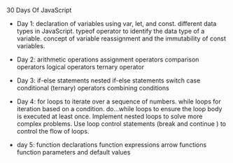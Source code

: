 30 Days Of JavaScript

- Day 1:
        declaration of variables using var, let, and const.
        different data types in JavaScript.
        typeof operator to identify the data type of a variable.
        concept of variable reassignment and the immutability of const variables.

- Day 2:
        arithmetic operations
        assignment operators
        comparison operators
        logical operators
        ternary operator

- Day 3:
        if-else statements
        nested if-else statements
        switch case
        conditional (ternary) operators
        combining conditions

- Day 4:
        for loops to iterate over a sequence of numbers.
        while loops for iteration based on a condition.
        do...while loops to ensure the loop body is executed at least once.
        Implement nested loops to solve more complex problems.
        Use loop control statements (break and continue ) to control the flow of loops.

- day 5:
        function declarations
        function expressions
        arrow functions
        function parameters and default values
